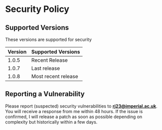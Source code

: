 # Security Policy

## Supported Versions

These versions are supported for security

| Version   | Supported Versions                        |
| --------- | ----------------------------------------- |
| 1.0.5    | Recent Release                             |
| 1.0.7    | Last  release                              |
| 1.0.8    | Most recent release                        |

## Reporting a Vulnerability

Please report (suspected) security vulnerabilities to
**[rj23@imperial.ac.uk](mailto:rj23@imperial.ac.uk)**. You will receive a response from
me within 48 hours. If the issue is confirmed, I will release a patch as soon
as possible depending on complexity but historically within a few days.
